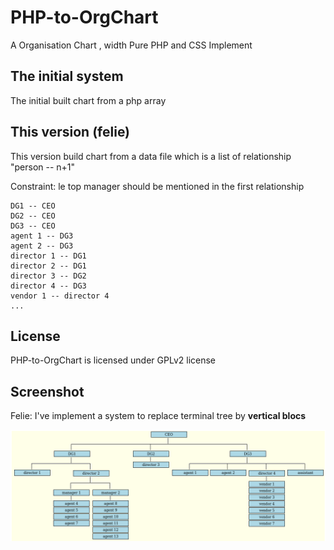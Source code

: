 # PHP-to-OrgChart

A Organisation Chart , width Pure PHP and CSS Implement

## The initial system 
The initial built chart from a php array

## This version (felie)
This version build chart from a data file which is a list of relationship "person -- n+1"

Constraint: le top manager should be mentioned in the first relationship

    DG1 -- CEO
    DG2 -- CEO
    DG3 -- CEO
    agent 1 -- DG3
    agent 2 -- DG3
    director 1 -- DG1
    director 2 -- DG1
    director 3 -- DG2
    director 4 -- DG3
    vendor 1 -- director 4
    ...

## License
PHP-to-OrgChart is licensed under GPLv2 license

## Screenshot
Felie: I've implement a system to replace terminal tree by **vertical blocs**

![screenshot](demo/chart.png "Default")

